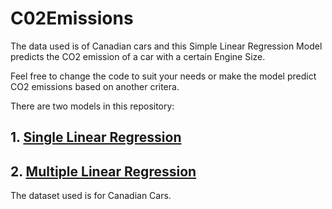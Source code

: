# C02Emissions
The data used is of Canadian cars and this Simple Linear Regression Model predicts the CO2 emission of a car with a
certain Engine Size.

Feel free to change the code to suit your needs or make the model predict CO2 emissions based on another critera. 

There are two models in this repository:

## 1. [Single Linear Regression](https://github.com/arthtyagi/C02Emissions/tree/master/Simple_Linear_Regression)
## 2. [Multiple Linear Regression](https://github.com/arthtyagi/C02Emissions/tree/master/Multiple_Linear_Regression)

The dataset used is for Canadian Cars.
